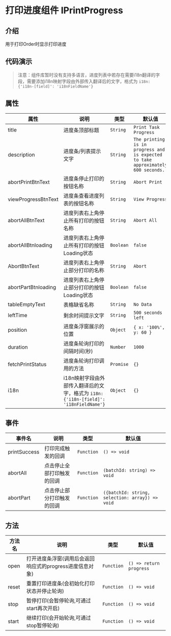 # 打印进度组件 IPrintProgress

## 介绍

用于打印Order时显示打印进度


## 代码演示


<demo src="./demos/basic.vue"></demo>

> 注意：组件库暂时没有支持多语言，进度列表中若存在需要i18n翻译的字段，需要添加i18n映射字段由外部传入翻译后的文字，格式为 `i18n: {'i18n-[field]': 'i18nFieldName'}`


## 属性

| 属性     | 说明             | 类型                             | 默认值    |
| -------- | ---------------- | -------------------------------- | --------- |
| title | 进度条顶部标题 | `String` | `Print Task Progress` |
| description | 进度条/列表提示文字 | `String` | `The printing is in progress and is expected to take approximately 600 seconds.` |
| abortPrintBtnText | 进度条停止打印的按钮名称 | `String` | `Abort Print` |
| viewProgressBtnText |进度条查看进度列表的按钮名称 | `String` | `View Progress` |
| abortAllBtnText | 进度列表右上角停止所有打印的按钮名称 | `String` | `Abort All` |
| abortAllBtnloading | 进度列表右上角停止所有打印的按钮Loading状态 | `Boolean` | `false` |
| AbortBtnText | 进度列表右上角停止部分打印的名称 | `String` | `Abort` |
| abortPartBtnloading | 进度列表右上角停止部分打印的按钮Loading状态 | `Boolean` | `false` |
| tableEmptyText | 表格缺省名称 | `String` | `No Data` |
| leftTime | 剩余时间提示文字 | `String` | `500 seconds left` |
| position | 进度条浮窗展示的位置 | `Object` | `{ x: '100%', y: 60 }` |
| duration | 进度条轮询打印的间隔时间(秒) | `Number` | `1000` |
| fetchPrintStatus | 进度条轮询打印调用的方法 | `Promise` | `{}` |
| i18n | i18n映射字段由外部传入翻译后的文字，格式为 `i18n: {'i18n-[field]': 'i18nFieldName'}` | `Object`  | `{}` |

## 事件

| 事件名     | 说明             | 类型                            |  默认值  |
| -------- | ---------------- | -------------------------------- | --------- |
| printSuccess | 打印完成触发的回调 | `Function`| `() => void` |
| abortAll | 点击停止全部打印触发的回调 | `Function`| `(batchId: string) => void` |
| abortPart | 点击停止部分打印触发的回调 | `Function`| `({batchId: string, selection: array}) => void` |


## 方法

| 方法名     | 说明             | 类型                            |  默认值  |
| -------- | ---------------- | -------------------------------- | --------- |
| open | 打开进度条浮窗(调用后会返回响应式的progress进度信息对象) | `Function`| `() => return progress` |
| reset | 重置打印进度条(会初始化打印状态并停止轮询) | `Function`| `() => void` |
| stop | 暂停打印(会暂停轮询,可通过start再次开启) | `Function`| `() => void` |
| start | 继续打印(会开始轮询,可通过stop暂停轮询) | `Function`| `() => void` |

